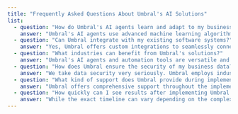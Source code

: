 ```yaml
---
title: "Frequently Asked Questions About Umbral's AI Solutions"
list:
  - question: "How do Umbral's AI agents learn and adapt to my business?"
    answer: "Umbral's AI agents use advanced machine learning algorithms to understand your specific business context, processes, and customer interactions. They continuously learn from data and feedback, improving their performance over time to provide increasingly accurate and helpful assistance."
  - question: "Can Umbral integrate with my existing software systems?"
    answer: "Yes, Umbral offers custom integrations to seamlessly connect our AI and automation solutions with your existing tools and systems. We use platforms like N8N to create robust, tailored integrations that ensure a cohesive tech ecosystem for your business."
  - question: "What industries can benefit from Umbral's solutions?"
    answer: "Umbral's AI agents and automation tools are versatile and can be adapted to various industries, including but not limited to customer service, e-commerce, healthcare, finance, and manufacturing. Our solutions are designed to address common business challenges across sectors."
  - question: "How does Umbral ensure the security of my business data?"
    answer: "We take data security very seriously. Umbral employs industry-standard encryption protocols, regular security audits, and strict access controls to protect your business information. Our AI agents are designed with privacy in mind, ensuring that sensitive data is handled securely."
  - question: "What kind of support does Umbral provide during implementation?"
    answer: "Umbral offers comprehensive support throughout the implementation process. This includes initial consultation, customized solution design, integration assistance, staff training, and ongoing technical support to ensure smooth adoption and optimal performance of our AI and automation solutions."
  - question: "How quickly can I see results after implementing Umbral's solutions?"
    answer: "While the exact timeline can vary depending on the complexity of your business processes, many of our clients see significant improvements within the first few weeks of implementation. Our AI agents start learning immediately, and automation workflows can be set up quickly, leading to rapid efficiency gains."
---
```

